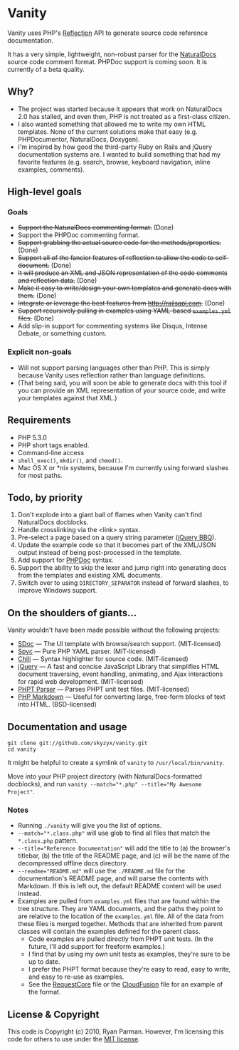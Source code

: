 # Vanity

Vanity uses PHP's [Reflection](http://php.net/reflection) API to generate source code reference documentation.

It has a very simple, lightweight, non-robust parser for the [NaturalDocs](http://naturaldocs.org) source code comment format. PHPDoc support is coming soon. It is currently of a beta quality.

## Why?

* The project was started because it appears that work on NaturalDocs 2.0 has stalled, and even then, PHP is not treated as a first-class citizen.
* I also wanted something that allowed me to write my own HTML templates. None of the current solutions make that easy (e.g. PHPDocumentor, NaturalDocs, Doxygen).
* I'm inspired by how good the third-party Ruby on Rails and jQuery documentation systems are. I wanted to build something that had my favorite features (e.g. search, browse, keyboard navigation, inline examples, comments).

## High-level goals

### Goals

* <del>Support the NaturalDocs commenting format.</del> (Done)
* Support the PHPDoc commenting format.
* <del>Support grabbing the actual source code for the methods/properties.</del> (Done)
* <del>Support all of the fancier features of reflection to allow the code to self-document.</del> (Done)
* <del>It will produce an XML and JSON representation of the code comments and reflection data.</del> (Done)
* <del>Make it easy to write/design your own templates and generate docs with them.</del> (Done)
* <del>Integrate or leverage the best features from <http://railsapi.com>.</del> (Done)
* <del>Support recursively pulling in examples using YAML-based `examples.yml` files.</del> (Done)
* Add slip-in support for commenting systems like Disqus, Intense Debate, or something custom.

### Explicit non-goals

* Will not support parsing languages other than PHP. This is simply because Vanity uses reflection rather than language definitions.
* (That being said, you will soon be able to generate docs with this tool if you can provide an XML representation of your source code, and write your templates against that XML.)

## Requirements

* PHP 5.3.0
* PHP short tags enabled.
* Command-line access
* `shell_exec()`, `mkdir()`, and `chmod()`.
* Mac OS X or *nix systems, because I'm currently using forward slashes for most paths.

## Todo, by priority

1. Don't explode into a giant ball of flames when Vanity can't find NaturalDocs docblocks.
2. Handle crosslinking via the &lt;link> syntax.
3. Pre-select a page based on a query string parameter ([jQuery BBQ](http://benalman.com/projects/jquery-bbq-plugin/)).
4. Update the example code so that it becomes part of the XML/JSON output instead of being post-processed in the template.
5. Add support for [PHPDoc](http://phpdoc.org) syntax.
6. Support the ability to skip the lexer and jump right into generating docs from the templates and existing XML documents.
7. Switch over to using `DIRECTORY_SEPARATOR` instead of forward slashes, to improve Windows support.

## On the shoulders of giants...

Vanity wouldn't have been made possible without the following projects:

- [SDoc](http://github.com/voloko/sdoc/) &mdash; The UI template with browse/search support. (MIT-licensed)
- [Spyc](http://code.google.com/p/spyc/) &mdash; Pure PHP YAML parser. (MIT-licensed)
- [Chili](http://code.google.com/p/jquery-chili-js/) &mdash; Syntax highlighter for source code. (MIT-licensed)
- [jQuery](http://jquery.com) &mdash; A fast and concise JavaScript Library that simplifies HTML document traversing, event handling, animating, and Ajax interactions for rapid web development. (MIT-licensed)
- [PHPT Parser](http://github.com/skyzyx/phpt/) &mdash; Parses PHPT unit test files. (MIT-licensed)
- [PHP Markdown](http://michelf.com/projects/php-markdown/) &mdash; Useful for converting large, free-form blocks of text into HTML. (BSD-licensed)

## Documentation and usage

	git clone git://github.com/skyzyx/vanity.git
	cd vanity

It might be helpful to create a symlink of `vanity` to `/usr/local/bin/vanity`.

Move into your PHP project directory (with NaturalDocs-formatted docblocks), and run `vanity --match="*.php" --title="My Awesome Project"`.

### Notes

- Running `./vanity` will give you the list of options.
- `--match="*.class.php"` will use glob to find all files that match the `*.class.php` pattern.
- `--title="Reference Documentation"` will add the title to (a) the browser's titlebar, (b) the title of the README page, and (c) will be the name of the decompressed offline docs directory.
- `--readme="README.md"` will use the `./README.md` file for the documentation's README page, and will parse the contents with Markdown. If this is left out, the default README content will be used instead.
- Examples are pulled from `examples.yml` files that are found within the tree structure. They are YAML documents, and the paths they point to are relative to the location of the `examples.yml` file. All of the data from these files is merged together. Methods that are inherited from parent classes will contain the examples defined for the parent class.
	- Code examples are pulled directly from PHPT unit tests. (In the future, I'll add support for freeform examples.)
	- I find that by using my own unit tests as examples, they're sure to be up to date.
	- I prefer the PHPT format because they're easy to read, easy to write, and easy to re-use as examples.
	- See the [RequestCore](http://github.com/skyzyx/requestcore/blob/master/examples.yml) file or the [CloudFusion](http://github.com/skyzyx/cloudfusion/blob/master/examples.yml) file for an example of the format.

## License & Copyright

This code is Copyright (c) 2010, Ryan Parman. However, I'm licensing this code for others to use under the [MIT license](http://www.opensource.org/licenses/mit-license.php).
